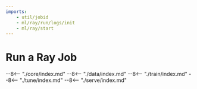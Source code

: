 ```yaml
---
imports:
    - util/jobid
    - ml/ray/run/logs/init
    - ml/ray/start
---
```


# Run a Ray Job

--8<-- "./core/index.md"
--8<-- "./data/index.md"
--8<-- "./train/index.md"
--8<-- "./tune/index.md"
--8<-- "./serve/index.md"

